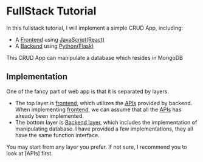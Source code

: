 # FullStack Tutorial

In this fullstack tutorial, I will implement a simple CRUD App, including:

- A [Frontend](https://jiangyiqun.github.io/fullstack_tutorial/) using [JavaScript(React)](https://reactjs.org/)
- A [Backend](./docs/README.md) using [Python(Flask)](https://flask.palletsprojects.com/en/1.1.x/)

This CRUD App can manipulate a database which resides in MongoDB

## Implementation

One of the fancy part of web app is that it is separated by layers.

- The top layer is [frontend](./task-management-frontend), which utilizes the [APIs](./task-management-backend) provided by backend. When implementing [frontend](./task-management-frontend), we can assume that all the [APIs](./task-management-backend) has already been implemented.
- The bottom layer is [Backend layer](./task-management-backend), which includes the implementation of manipulating database. I have provided a few implementations, they all have the same function interface.

You may start from any layer you prefer. If not sure, I recommend you to look at [APIs] first.
